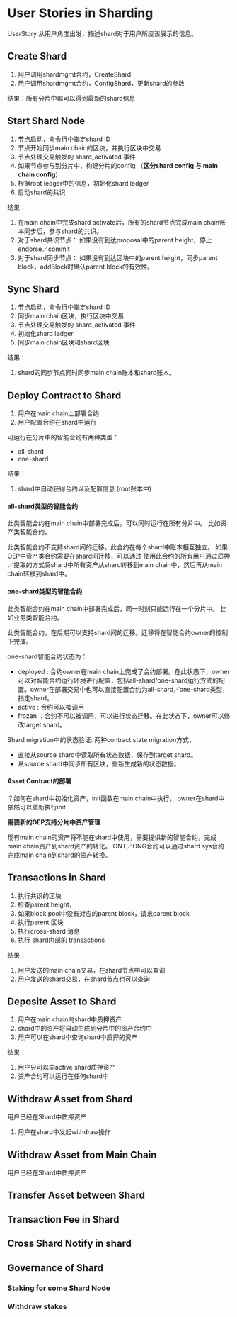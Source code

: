 
# User Stories in Sharding

UserStory 从用户角度出发，描述shard对于用户所应该展示的信息。

## Create Shard

1. 用户调用shardmgmt合约，CreateShard
2. 用户调用shardmgmt合约，ConfigShard，更新shard的参数

结果：所有分片中都可以得到最新的shard信息

## Start Shard Node

1. 节点启动，命令行中指定shard ID
2. 节点开始同步main chain的区块，并执行区块中交易
3. 节点处理交易触发的 shard\_activated 事件
4. 如果节点参与到分片中，构建分片的config （**区分shard config 与 main chain config**）
5. 根据root ledger中的信息，初始化shard ledger
6. 启动shard的共识

结果：

1. 在main chain中完成shard activate后，所有的shard节点完成main chain账本同步后，参与shard的共识。
2. 对于shard共识节点：
如果没有到达proposal中的parent height，停止endorse／commit
3. 对于shard同步节点：
如果没有到达区块中的parent height，同步parent block，addBlock时确认parent block的有效性。

## Sync Shard

1. 节点启动，命令行中指定shard ID
2. 同步main chain区块，执行区块中交易
3. 节点处理交易触发的 shard\_activated 事件
4. 初始化shard ledger
5. 同步main chain区块和shard区块

结果：

1. shard的同步节点同时同步main chain账本和shard账本。

## Deploy Contract to Shard

1. 用户在main chain上部署合约
2. 用户配置合约在shard中运行

可运行在分片中的智能合约有两种类型：
* all-shard
* one-shard

结果：

1. shard中自动获得合约以及配置信息 (root账本中)

#### all-shard类型的智能合约

此类智能合约在main chain中部署完成后，可以同时运行在所有分片中。
比如资产类智能合约。

此类智能合约不支持shard间的迁移，此合约在每个shard中账本相互独立。
如果OEP中资产类合约需要在shard间迁移，可以通过 使用此合约的所有用户通过质押／提取的方式将shard中所有资产从shard转移到main chain中，然后再从main chain转移到shard中。

#### one-shard类型的智能合约

此类智能合约在main chain中部署完成后，同一时刻只能运行在一个分片中。
比如业务类智能合约。

此类智能合约，在后期可以支持shard间的迁移。迁移将在智能合约owner的控制下完成。

one-shard智能合约状态为：
* deployed : 合约owner在main chain上完成了合约部署。在此状态下，owner可以对智能合约运行环境进行配置，包括all-shard/one-shard运行方式的配置。owner在部署交易中也可以直接配置合约为all-shard／one-shard类型，指定shard。
* active : 合约可以被调用
* frozen ：合约不可以被调用，可以进行状态迁移。在此状态下，owner可以修改target shard。

Shard migration中的状态验证: 两种contract state migration方式，

* 直接从source shard中读取所有状态数据，保存到target shard。
* 从source shard中同步所有区块，重新生成新的状态数据。

#### Asset Contract的部署

？如何在shard中初始化资产，init函数在main chain中执行， owner在shard中依然可以重新执行init

**需要新的OEP支持分片中资产管理**

现有main chain的资产将不能在shard中使用，需要提供新的智能合约，完成main chain资产到shard资产的转化。
ONT／ONG合约可以通过shard sys合约完成main chain到shard的资产转换。

## Transactions in Shard

1. 执行共识的区块
2. 检查parent height，
3. 如果block pool中没有对应的parent block，请求parent block
4. 执行parent 区块
5. 执行cross-shard 消息
6. 执行 shard内部的 transactions

结果：

1. 用户发送的main chain交易，在shard节点中可以查询
2. 用户发送的shard交易，在shard节点也可以查询

## Deposite Asset to Shard

1. 用户在main chain向shard中质押资产
2. shard中的资产将自动生成到分片中的资产合约中
3. 用户可以在shard中查询shard中质押的资产


结果：
1. 用户只可以向active shard质押资产
2. 资产合约可以运行在任何shard中

## Withdraw Asset from Shard

用户已经在Shard中质押资产

1. 用户在shard中发起withdraw操作

## Withdraw Asset from Main Chain

用户已经在Shard中质押资产


## Transfer Asset between Shard


## Transaction Fee in Shard


## Cross Shard Notify in shard


## Governance of Shard


### Staking for some Shard Node


### Withdraw stakes


